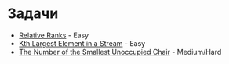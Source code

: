 # Задачи

- [Relative Ranks](https://leetcode.com/problems/relative-ranks/description/?envType=problem-list-v2&envId=heap-priority-queue) - Easy
- [Kth Largest Element in a Stream](https://leetcode.com/problems/kth-largest-element-in-a-stream/description/) - Easy
- [The Number of the Smallest Unoccupied Chair](https://leetcode.com/problems/the-number-of-the-smallest-unoccupied-chair/description/?envType=problem-list-v2&envId=heap-priority-queue) - Medium/Hard
